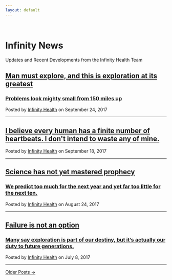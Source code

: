 ```yaml
---
layout: default
---
```

<br>

<!-- Page Header -->
<div class="masthead">
    <div class="container">
        <div class="row">
            <div class="col-lg-8 offset-lg-2 col-md-10 offset-md-1">
                <div class="site-heading">
                    <h1>Infinity News</h1>
                    <span class="subheading">Updates and Recent Developments from the Infinity Health Team</span>
                </div>
            </div>
        </div>
    </div>
</div>


<div class="news">
<div class= "row">
    <div class= "col-lg-12">
        <div class= "post-preview">
            <a href= "/post">
                <h2 class= "post-title">
                    Man must explore, and this is exploration at its greatest
                </h2>
                <h3 class= "post-subtitle">
                    Problems look mighty small from 150 miles up
                </h3>
            </a>
            <p class= "post-meta">Posted by <a href="/about" class="underline-style">Infinity Health</a> on September 24, 2017</p>
        </div>
        <hr>
        <div class= "post-preview">
            <a href= "/post">
                <h2 class= "post-title">
                    I believe every human has a finite number of heartbeats. I don't intend to waste any of mine.
                </h2>
            </a>
            <p class= "post-meta">Posted by <a href="/about" class="underline-style">Infinity Health</a> on September 18, 2017</p>
        </div>
        <hr>
        <div class= "post-preview">
            <a href= "/post">
                <h2 class= "post-title">
                    Science has not yet mastered prophecy
                </h2>
                <h3 class= "post-subtitle">
                    We predict too much for the next year and yet far too little for the next ten.
                </h3>
            </a>
            <p class= "post-meta" >Posted by <a href="/about" class="underline-style">Infinity Health</a> on August 24, 2017</p>
        </div>
        <hr>
        <div class= "post-preview">
            <a href= "/post">
                <h2 class= "post-title">
                    Failure is not an option
                </h2>
                <h3 class= "post-subtitle">
                    Many say exploration is part of our destiny, but it’s actually our duty to future generations.
                </h3>
            </a>
            <p class= "post-meta">Posted by <a href="/about" class="underline-style">Infinity Health</a> on July 8, 2017</p>
        </div>
        <hr>
        <!-- Pager -->
        <div class= "clearfix">
            <a class= "btn btn-secondary float-right" href= "/archive">Older Posts &rarr;</a>
        </div>
    </div>
</div>
